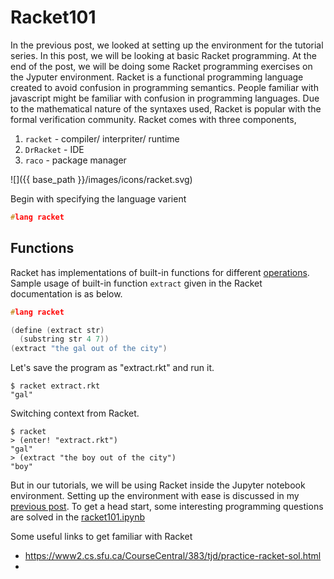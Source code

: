 Racket101
====
In the previous post, we looked at setting up the environment for the tutorial series. In this post, we will be looking at basic Racket programming. At the end of the post, we will be doing some Racket programming exercises on the Jyputer environment.
Racket is a functional programming language created to avoid confusion in programming semantics. People familiar with javascript might be familiar with confusion in programming languages. Due to the mathematical nature of the syntaxes used, Racket is popular with the formal verification community. Racket comes with three components,

1. `racket` - compiler/ interpriter/ runtime
2. `DrRacket` - IDE
3. `raco` - package manager


![]({{ base_path }}/images/icons/racket.svg)

Begin with specifying the language varient 

```c
#lang racket
```

Functions
----

Racket has implementations of built-in functions for different [operations](https://docs.racket-lang.org/plait/built-ins-tutorial.html). Sample usage of built-in function `extract` given in the Racket documentation is as below.

```c
#lang racket

(define (extract str)
  (substring str 4 7))
(extract "the gal out of the city")
```

Let's save the program as "extract.rkt" and run it. 

```shell
$ racket extract.rkt
"gal"
```

Switching context from Racket.

```shell
$ racket
> (enter! "extract.rkt")
"gal"
> (extract "the boy out of the city")
"boy"
```

But in our tutorials, we will be using Racket inside the Jupyter notebook environment. Setting up the environment with ease is discussed in my [previous post]().
To get a head start, some interesting programming questions are solved in the [racket101.ipynb]()

Some useful links to get familiar with Racket

- https://www2.cs.sfu.ca/CourseCentral/383/tjd/practice-racket-sol.html
- 
